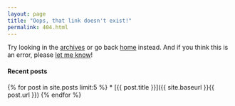 ```yaml
---
layout: page
title: "Oops, that link doesn't exist!"
permalink: 404.html
---
```


Try looking in the [archives](/archives) or go back [home](/) instead. And if you think this is an error, please [let me know](/contact)!


#### Recent posts

{% for post in site.posts limit:5 %} * [{{ post.title }}]({{ site.baseurl }}{{ post.url }})
{% endfor %}